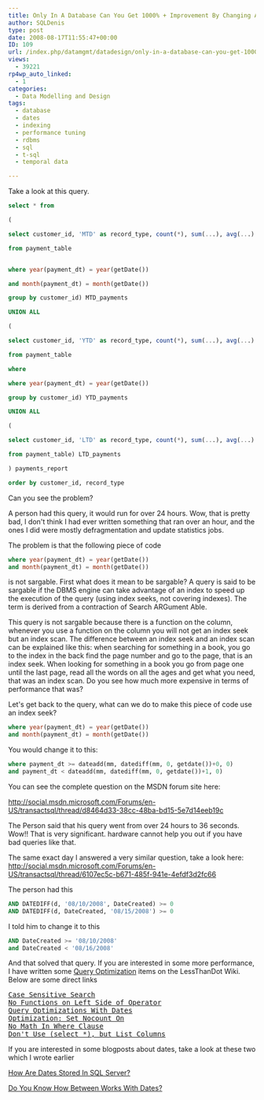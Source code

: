```yaml
---
title: Only In A Database Can You Get 1000% + Improvement By Changing A Few Lines Of Code
author: SQLDenis
type: post
date: 2008-08-17T11:55:47+00:00
ID: 109
url: /index.php/datamgmt/datadesign/only-in-a-database-can-you-get-1000-impr/
views:
  - 39221
rp4wp_auto_linked:
  - 1
categories:
  - Data Modelling and Design
tags:
  - database
  - dates
  - indexing
  - performance tuning
  - rdbms
  - sql
  - t-sql
  - temporal data

---
```

Take a look at this query.

```sql
select * from

(

select customer_id, 'MTD' as record_type, count(*), sum(...), avg(...)

from payment_table


where year(payment_dt) = year(getDate())

and month(payment_dt) = month(getDate()) 

group by customer_id) MTD_payments

UNION ALL

(

select customer_id, 'YTD' as record_type, count(*), sum(...), avg(...)

from payment_table

where 

where year(payment_dt) = year(getDate())

group by customer_id) YTD_payments

UNION ALL

(

select customer_id, 'LTD' as record_type, count(*), sum(...), avg(...)

from payment_table) LTD_payments

) payments_report

order by customer_id, record_type
```

Can you see the problem?
  
A person had this query, it would run for over 24 hours. Wow, that is pretty bad, I don't think I had ever written something that ran over an hour, and the ones I did were mostly defragmentation and update statistics jobs.

The problem is that the following piece of code

```sql
where year(payment_dt) = year(getDate())
and month(payment_dt) = month(getDate())
```

is not sargable. First what does it mean to be sargable? A query is said to be sargable if the DBMS engine can take advantage of an index to speed up the execution of the query (using index seeks, not covering indexes). The term is derived from a contraction of Search ARGument Able.

This query is not sargable because there is a function on the column, whenever you use a function on the column you will not get an index seek but an index scan. The difference between an index seek and an index scan can be explained like this: when searching for something in a book, you go to the index in the back find the page number and go to the page, that is an index seek. When looking for something in a book you go from page one until the last page, read all the words on all the ages and get what you need, that was an index scan. Do you see how much more expensive in terms of performance that was?

Let's get back to the query, what can we do to make this piece of code use an index seek?

```sql
where year(payment_dt) = year(getDate())
and month(payment_dt) = month(getDate())
```

You would change it to this:

```sql
where payment_dt >= dateadd(mm, datediff(mm, 0, getdate())+0, 0)
and payment_dt < dateadd(mm, datediff(mm, 0, getdate())+1, 0)
```

You can see the complete question on the MSDN forum site here:
  
http://social.msdn.microsoft.com/Forums/en-US/transactsql/thread/d8464d33-38cc-48ba-bd15-5e7d14eeb19c

The Person said that his query went from over 24 hours to 36 seconds. Wow!! That is very significant. hardware cannot help you out if you have bad queries like that.

The same exact day I answered a very similar question, take a look here: http://social.msdn.microsoft.com/Forums/en-US/transactsql/thread/6107ec5c-b671-485f-941e-4efdf3d2fc66

The person had this

```sql
AND DATEDIFF(d, '08/10/2008', DateCreated) >= 0
AND DATEDIFF(d, DateCreated, '08/15/2008') >= 0
```

I told him to change it to this

```sql
AND DateCreated >= '08/10/2008'
and DateCreated < '08/16/2008'
```

And that solved that query. If you are interested in some more performance, I have written some [Query Optimization][1] items on the LessThanDot Wiki. Below are some direct links

<pre><a href="http://wiki.ltd.local/index.php/Case_Sensitive_Search" title="Case Sensitive Search">Case Sensitive Search</a>
<a href="http://wiki.ltd.local/index.php/No_Functions_on_Left_Side_of_Operator" title="No Functions on Left Side of Operator">No Functions on Left Side of Operator</a>
<a href="http://wiki.ltd.local/index.php/Query_Optimizations_With_Dates" title="Query Optimizations With Dates">Query Optimizations With Dates</a>
<a href="http://wiki.ltd.local/index.php/Optimization:_Set_Nocount_On" title="Optimization: Set Nocount On">Optimization: Set Nocount On</a>
<a href="http://wiki.ltd.local/index.php/No_Math_In_Where_Clause" title="No Math In Where Clause">No Math In Where Clause</a>
<a href="http://wiki.ltd.local/index.php/Don%27t_Use_%28select_%2A%29%2C_but_List_Columns" title="Don't Use (select *), but List Columns">Don't Use (select *), but List Columns</a>
</pre>

If you are interested in some blogposts about dates, take a look at these two which I wrote earlier
  
[How Are Dates Stored In SQL Server?][2]
  
[Do You Know How Between Works With Dates?][3]

 [1]: http://wiki.ltd.local/index.php/SQL_Server_Programming_Hacks_-_100%2B_List#Query_Optimization
 [2]: /index.php/DataMgmt/DataDesign/how-are-dates-stored-in-sql-server
 [3]: /index.php/DataMgmt/DataDesign/how-does-between-work-with-dates-in-sql-